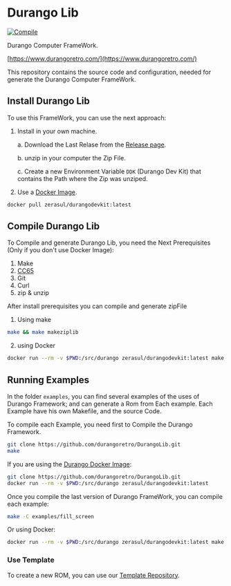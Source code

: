 # Durango Lib

[![Compile](https://github.com/durangoretro/DurangoLib/actions/workflows/compile.yml/badge.svg)](https://github.com/durangoretro/DurangoLib/actions/workflows/compile.yml)

Durango Computer FrameWork.

[https://www.durangoretro.com/](https://www.durangoretro.com/)

This repository contains the source code and configuration, needed for generate the Durango Computer FrameWork.

## Install Durango Lib

To use this FrameWork, you can use the next approach:

1. Install in your own machine.

    a. Download the Last Relase from the [Release page](https://github.com/durangoretro/DurangoLib/releases).
    
    b. unzip in your computer the Zip File.
    
    c. Create a new Environment Variable ```DDK``` (Durango Dev Kit) that contains the Path where the Zip was unziped.
    
2. Use a [Docker Image](https://hub.docker.com/r/zerasul/durangodevkit/tags).

```bash
docker pull zerasul/durangodevkit:latest
```

## Compile Durango Lib

To Compile and generate Durango Lib, you need the Next Prerequisites (Only if you don't use Docker Image):

1. Make
2. [CC65](https://cc65.github.io/)
3. Git
4. Curl
5. zip & unzip

After install prerequisites you can compile and generate zipFile

1. Using make

```bash
make && make makeziplib
```

2. using Docker

```bash
docker run --rm -v $PWD:/src/durango zerasul/durangodevkit:latest make && make makeziplib
```
## Running Examples

In the folder ```examples```, you can find several examples of the uses of Durango Framework; and can generate a Rom from Each example. Each Example have his own Makefile, and the source Code.

To compile each Example, you need first to Compile the Durango Framework.


```bash
git clone https://github.com/durangoretro/DurangoLib.git
make
```

If you are using the [Durango Docker Image](https://hub.docker.com/r/zerasul/durangodevkit):


```bash
git clone https://github.com/durangoretro/DurangoLib.git
docker run --rm -v $PWD:/src/durango zerasul/durangodevkit:latest
```

Once you compile the last version of Durango FrameWork, you can compile each example:

```bash
make -C examples/fill_screen
```

Or using Docker:

```bash
docker run --rm -v $PWD:/src/durango zerasul/durangodevkit:latest make -C examples/fill_scren
```

### Use Template

To create a new ROM, you can use our [Template Repository](https://github.com/durangoretro/hello_durango).
